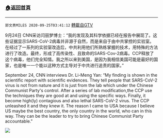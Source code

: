﻿###  [:house:返回首頁](https://github.com/ourhimalayas/txt)
---

`郭文贵MILES 2020-09-25T03:41:12` [轉載自GTV](https://gtv.org/web/#/UserInfo/5e596957357cc612d35a8044)

9月24日 CNN采访闫丽梦博士：“我的发现及其科学依据已经在报告中展现了。这些证据显示SARS-CoV-2病毒并非源于自然，而是来自于由中共掌控的实验室。在经过了一系列的实验室改造后，中共利用他们所熟练掌握的技术，用特殊的方法进行了改造。最终，形成了高传染性、且致命的SARS-Cov-2病毒。CCP释放了这个病毒，他们完全知情。我之所以来到美国，是因为我相信美国可能是最好的国家，也是唯一一个能以这种方式主导对于中共进行追责的国家。”

September 24, CNN interviews Dr. Li-Meng Yan: “My finding is shown in the scientific report with scientific evidences. They tell people that SARS-CoV-2 virus is not from nature and it is just from the lab which under the Chinese Communist Party's control. After a series of lab modification,the CCP use the techniques they are good at and using the specific ways. Finally, it become high(ly) contagious and also lethal SARS-CoV-2 virus. The CCP unleashed it and they knew it. The reason I came to USA because I believe US maybe the best country, the only country in the world, who can in this way. They can be the leader to try to bring Chinese Communist Party accountable."

[![](https://filegroup.gtv.org/cdn-cgi/image/width=600/https://filegroup.gtv.org/group3/web/20200925/03/51/0/c6ba3a12df8adb98a58898cff252842d.png)](https://filegroup.gtv.org/group3/default/20200925/03/41/0/a77c89cdab9cfa79e28566f70e069b6d.MOV)